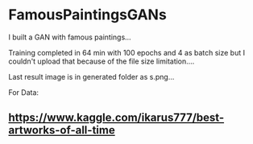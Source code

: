 # FamousPaintingsGANs

I built a GAN with famous paintings...

Training completed in 64 min with 100 epochs and 4 as batch size but I couldn't upload that because of the file size limitation....

Last result image is in generated folder as s.png...

For Data:
## https://www.kaggle.com/ikarus777/best-artworks-of-all-time
